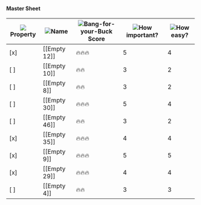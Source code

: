 #### Master Sheet

|![](https://www.notion.so/icons/checkmark-square_gray.svg)Property|![](https://www.notion.so/icons/font_gray.svg)Name|![](https://www.notion.so/icons/formula_gray.svg)Bang-for-your-Buck Score|![](https://www.notion.so/icons/hashtag_gray.svg)How important?|![](https://www.notion.so/icons/hashtag_gray.svg)How easy?|
|---|---|---|---|---|
|[x]|[[Empty 12]]|🔥🔥🔥|5|4|
|[ ]|[[Empty 10]]|🔥🔥|3|2|
|[ ]|[[Empty 8]]|🔥🔥|3|2|
|[ ]|[[Empty 30]]|🔥🔥🔥|5|4|
|[ ]|[[Empty 46]]|🔥🔥|3|2|
|[x]|[[Empty 35]]|🔥🔥🔥|4|4|
|[x]|[[Empty 9]]|🔥🔥🔥|5|5|
|[x]|[[Empty 29]]|🔥🔥🔥|4|4|
|[ ]|[[Empty 4]]|🔥🔥|3|3|